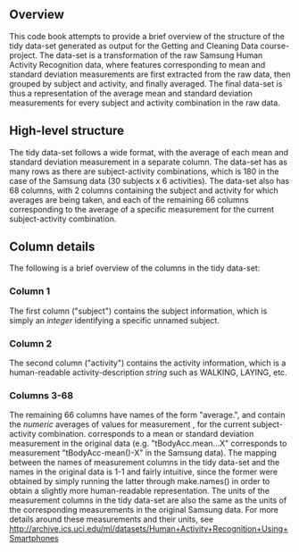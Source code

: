 ## Overview

This code book attempts to provide a brief overview of the structure of the tidy data-set generated as output for the Getting and Cleaning Data course-project. The data-set is a transformation of the raw Samsung Human Activity Recognition data, where features corresponding to mean and standard deviation measurements are first extracted from the raw data, then grouped by subject and activity, and finally averaged. The final data-set is thus a representation of the average mean and standard deviation measurements for every subject and activity combination in the raw data.

## High-level structure

The tidy data-set follows a wide format, with the average of each mean and standard deviation measurement in a separate column. The data-set has as many rows as there are subject-activity combinations, which is 180 in the case of the Samsung data (30 subjects x 6 activities). The data-set also has 68 columns, with 2 columns containing the subject and activity for which averages are being taken, and each of the remaining 66 columns corresponding to the average of a specific measurement for the current subject-activity combination.

## Column details

The following is a brief overview of the columns in the tidy data-set:

### Column 1
The first column ("subject") contains the subject information, which is simply an *integer* identifying a specific unnamed subject.

### Column 2
The second column ("activity") contains the activity information, which is a human-readable activity-description *string* such as WALKING, LAYING, etc.

### Columns 3-68
The remaining 66 columns have names of the form "average.<xxx>", and contain the *numeric* averages of values for measurement <xxx>, for the current subject-activity combination. <xxx> corresponds to a mean or standard deviation measurement in the original data (e.g. "tBodyAcc.mean...X" corresponds to measurement "tBodyAcc-mean()-X" in the Samsung data). The mapping between the names of measurement columns in the tidy data-set and the names in the original data is 1-1 and fairly intuitive, since the former were obtained by simply running the latter through make.names() in order to obtain a slightly more human-readable representation.
The units of the measurement columns in the tidy data-set are also the same as the units of the corresponding measurements in the original Samsung data. For more details around these measurements and their units, see http://archive.ics.uci.edu/ml/datasets/Human+Activity+Recognition+Using+Smartphones